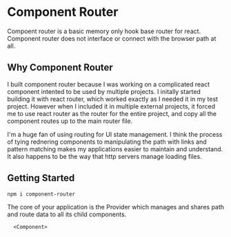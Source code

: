 # Component Router

Compoent router is a basic memory only hook base router for react. Component router does not interface or connect with the browser path at all.

## Why Component Router

I built component router because I was working on a complicated react component intented to be used by multiple projects. I initally started building it with react router, which worked exactly as I needed it in my test project. However when I included it in multiple external projects, it forced me to use react router as the router for the entire project, and copy all the component routes up to the main router file.

I'm a huge fan of using routing for UI state management. I think the process of tying rednering components to manipulating the path with links and pattern matching makes my applications easier to maintain and understand. It also happens to be the way that http servers manage loading files.

## Getting Started

``` npm i component-router ```

The core of your application is the Provider which manages and shares path and route data to all its child components.

```
  <Component>
```
